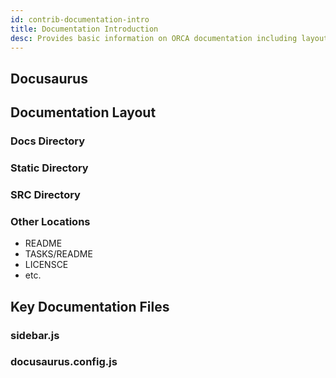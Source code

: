 ```yaml
---
id: contrib-documentation-intro
title: Documentation Introduction
desc: Provides basic information on ORCA documentation including layout and key information for contributing to overall documentation.
---
```


## Docusaurus

## Documentation Layout

### Docs Directory

### Static Directory

### SRC Directory

### Other Locations

- README
- TASKS/README
- LICENSCE
- etc.

## Key Documentation Files

### sidebar.js


### docusaurus.config.js
